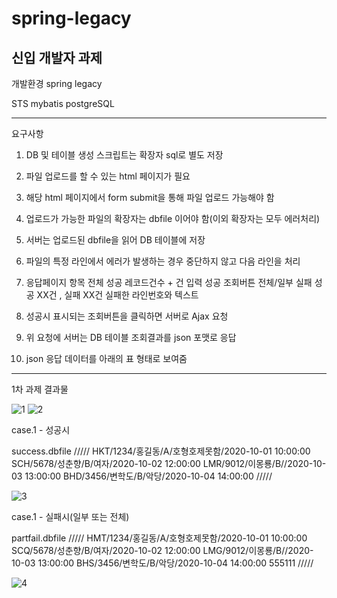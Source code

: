 # spring-legacy
신입 개발자 과제
-------------------------------------------------------------------------------
개발환경 
spring legacy

STS
mybatis
postgreSQL



-------------------------------------------------------------------------------
요구사항


1. DB 및 테이블 생성 스크립트는 확장자 sql로 별도 저장

2. 파일 업로드를 할 수 있는 html 페이지가 필요

3. 해당 html 페이지에서 form submit을 통해 파일 업로드 가능해야 함

4. 업로드가 가능한 파일의 확장자는 dbfile 이어야 함(이외 확장자는 모두 에러처리)

5. 서버는 업로드된 dbfile을 읽어 DB 테이블에 저장

6. 파일의 특정 라인에서 에러가 발생하는 경우 중단하지 않고 다음 라인을 처리

7. 응답페이지 항목
전체 성공
레코드건수 + 건 입력 성공
조회버튼
전체/일부 실패
성공 XX건 , 실패 XX건
실패한 라인번호와 텍스트 

8. 성공시 표시되는 조회버튼을 클릭하면 서버로 Ajax 요청

9. 위 요청에 서버는 DB 테이블 조회결과를 json 포맷로 응답

10. json 응답 데이터를 아래의 표 형태로 보여줌
-------------------------------------------------------------------------------

1차 과제 결과물 

![1](https://user-images.githubusercontent.com/115135514/209067944-e4fcc48b-9bb7-40c7-8379-7ce18008a6ea.PNG)
![2](https://user-images.githubusercontent.com/115135514/209067957-4ba74f4a-8842-4c43-a50c-aa489eaf6641.PNG)

case.1 - 성공시

success.dbfile
/////
HKT/1234/홍길동/A/호형호제못함/2020-10-01 10:00:00
SCH/5678/성춘향/B/여자/2020-10-02 12:00:00
LMR/9012/이몽룡/B//2020-10-03 13:00:00
BHD/3456/변학도/B/악당/2020-10-04 14:00:00
/////

![3](https://user-images.githubusercontent.com/115135514/209067969-ea2fc05b-9874-43b6-90f6-a05c9b82730e.PNG)

case.1 - 실패시(일부 또는 전체)

partfail.dbfile
/////
HMT/1234/홍길동/A/호형호제못함/2020-10-01 10:00:00
SCQ/5678/성춘향/B/여자/2020-10-02 12:00:00
LMG/9012/이몽룡/B//2020-10-03 13:00:00
BHS/3456/변학도/B/악당/2020-10-04 14:00:00
555111
/////


![4](https://user-images.githubusercontent.com/115135514/209068017-5885feba-2ce2-48a5-bdd9-8e4ede9f3b25.PNG)
